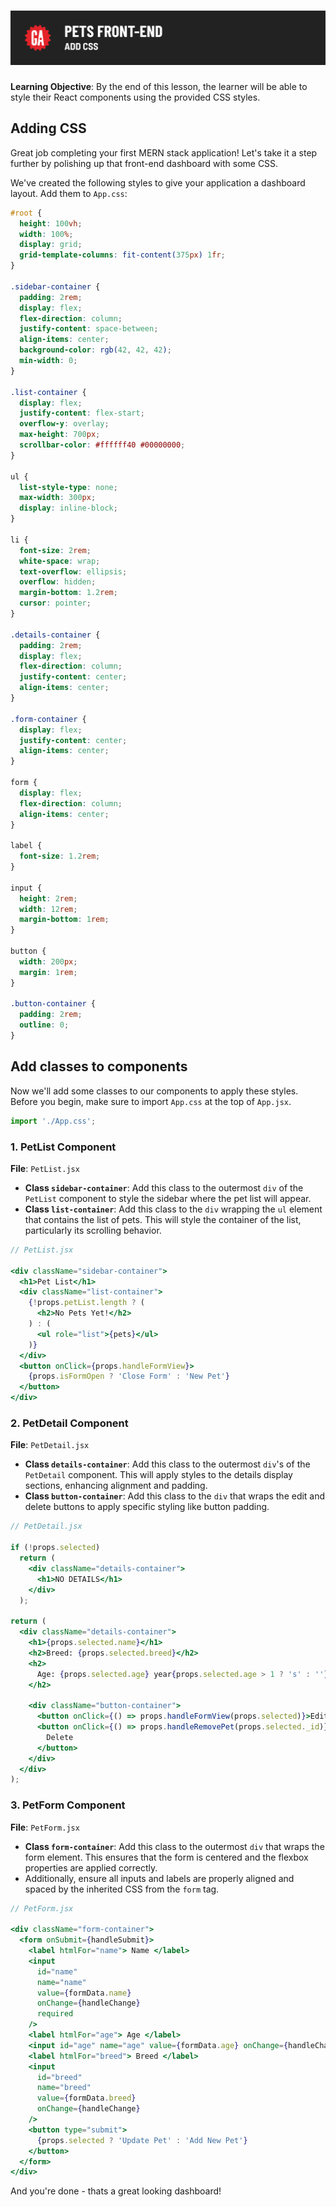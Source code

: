 # ![React - Pets Front-End - Add CSS](./assets/hero.png)

**Learning Objective**: By the end of this lesson, the learner will be able to style their React components using the provided CSS styles.

## Adding CSS

Great job completing your first MERN stack application! Let's take it a step further by polishing up that front-end dashboard with some CSS.

We've created the following styles to give your application a dashboard layout. Add them to `App.css`:

```css
#root {
  height: 100vh;
  width: 100%;
  display: grid;
  grid-template-columns: fit-content(375px) 1fr;
}

.sidebar-container {
  padding: 2rem;
  display: flex;
  flex-direction: column;
  justify-content: space-between;
  align-items: center;
  background-color: rgb(42, 42, 42);
  min-width: 0;
}

.list-container {
  display: flex;
  justify-content: flex-start;
  overflow-y: overlay;
  max-height: 700px;
  scrollbar-color: #ffffff40 #00000000;
}

ul {
  list-style-type: none;
  max-width: 300px;
  display: inline-block;
}

li {
  font-size: 2rem;
  white-space: wrap;
  text-overflow: ellipsis;
  overflow: hidden;
  margin-bottom: 1.2rem;
  cursor: pointer;
}

.details-container {
  padding: 2rem;
  display: flex;
  flex-direction: column;
  justify-content: center;
  align-items: center;
}

.form-container {
  display: flex;
  justify-content: center;
  align-items: center;
}

form {
  display: flex;
  flex-direction: column;
  align-items: center;
}

label {
  font-size: 1.2rem;
}

input {
  height: 2rem;
  width: 12rem;
  margin-bottom: 1rem;
}

button {
  width: 200px;
  margin: 1rem;
}

.button-container {
  padding: 2rem;
  outline: 0;
}
```

## Add classes to components

Now we'll add some classes to our components to apply these styles. Before you begin, make sure to import `App.css` at the top of `App.jsx`.

```jsx
import './App.css';
```

### 1. PetList Component

**File**: `PetList.jsx`

- **Class `sidebar-container`**: Add this class to the outermost `div` of the `PetList` component to style the sidebar where the pet list will appear.
- **Class `list-container`**: Add this class to the `div` wrapping the `ul` element that contains the list of pets. This will style the container of the list, particularly its scrolling behavior.

```jsx
// PetList.jsx

<div className="sidebar-container">
  <h1>Pet List</h1>
  <div className="list-container">
    {!props.petList.length ? (
      <h2>No Pets Yet!</h2>
    ) : (
      <ul role="list">{pets}</ul>
    )}
  </div>
  <button onClick={props.handleFormView}>
    {props.isFormOpen ? 'Close Form' : 'New Pet'}
  </button>
</div>
```

### 2. PetDetail Component

**File**: `PetDetail.jsx`

- **Class `details-container`**: Add this class to the outermost `div`'s of the `PetDetail` component. This will apply styles to the details display sections, enhancing alignment and padding.
- **Class `button-container`**: Add this class to the `div` that wraps the edit and delete buttons to apply specific styling like button padding.

```jsx
// PetDetail.jsx

if (!props.selected)
  return (
    <div className="details-container">
      <h1>NO DETAILS</h1>
    </div>
  );

return (
  <div className="details-container">
    <h1>{props.selected.name}</h1>
    <h2>Breed: {props.selected.breed}</h2>
    <h2>
      Age: {props.selected.age} year{props.selected.age > 1 ? 's' : ''} old
    </h2>

    <div className="button-container">
      <button onClick={() => props.handleFormView(props.selected)}>Edit</button>
      <button onClick={() => props.handleRemovePet(props.selected._id)}>
        Delete
      </button>
    </div>
  </div>
);
```

### 3. PetForm Component

**File**: `PetForm.jsx`

- **Class `form-container`**: Add this class to the outermost `div` that wraps the form element. This ensures that the form is centered and the flexbox properties are applied correctly.
- Additionally, ensure all inputs and labels are properly aligned and spaced by the inherited CSS from the `form` tag.

```jsx
// PetForm.jsx

<div className="form-container">
  <form onSubmit={handleSubmit}>
    <label htmlFor="name"> Name </label>
    <input
      id="name"
      name="name"
      value={formData.name}
      onChange={handleChange}
      required
    />
    <label htmlFor="age"> Age </label>
    <input id="age" name="age" value={formData.age} onChange={handleChange} />
    <label htmlFor="breed"> Breed </label>
    <input
      id="breed"
      name="breed"
      value={formData.breed}
      onChange={handleChange}
    />
    <button type="submit">
      {props.selected ? 'Update Pet' : 'Add New Pet'}
    </button>
  </form>
</div>
```

And you're done - thats a great looking dashboard! 